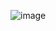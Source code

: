 ![image](https://github.com/Abiji-2020/Leetcode-2024/assets/145255212/45202e78-aff9-4bbe-856c-ed19bc8daa3f)
